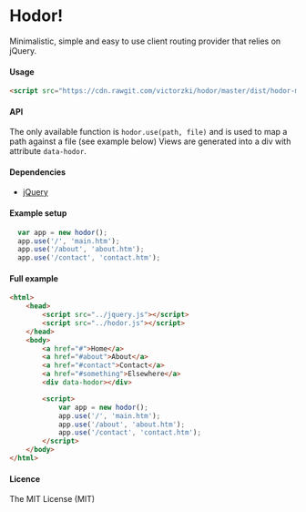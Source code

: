Hodor!
======

Minimalistic, simple and easy to use client routing provider that relies on jQuery.

#### Usage
```html
<script src="https://cdn.rawgit.com/victorzki/hodor/master/dist/hodor-min-0.0.1.js"></script>
```
#### API
The only available function is `hodor.use(path, file)` and is used to map a path against a file (see example below)
Views are generated into a div with attribute `data-hodor`.

#### Dependencies
* [jQuery](http://jquery.com/)

#### Example setup
```javascript
  var app = new hodor();
  app.use('/', 'main.htm');
  app.use('/about', 'about.htm');
  app.use('/contact', 'contact.htm');
```

#### Full example
```html
<html>
	<head>
		<script src="../jquery.js"></script>
		<script src="../hodor.js"></script>
	</head>
	<body>
		<a href="#">Home</a>
		<a href="#about">About</a>
		<a href="#contact">Contact</a>
		<a href="#something">Elsewhere</a>
		<div data-hodor></div>

		<script>
			var app = new hodor();
			app.use('/', 'main.htm');
			app.use('/about', 'about.htm');
			app.use('/contact', 'contact.htm');
		</script>
	</body>
</html>
```

#### Licence
The MIT License (MIT)
